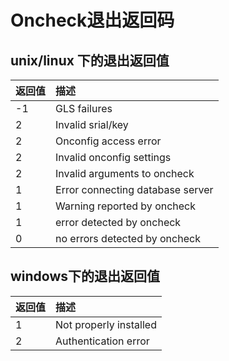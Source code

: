 # Oncheck退出返回码   
## unix/linux 下的退出返回值   

|返回值|描述|
|:--|:--|
|-1|GLS failures|
|2|Invalid srial/key|
|2|Onconfig access error|
|2|Invalid onconfig settings|
|2|Invalid arguments to oncheck|
|1|Error connecting database server|
|1|Warning reported by oncheck|
|1|error detected by oncheck|
|0|no errors detected by oncheck|

## windows下的退出返回值   

|返回值|描述|
|:--|:--|
|1|Not properly installed|
|2|Authentication error|
